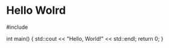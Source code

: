 # Hello Wolrd
#include <iostream>

int main() {
    std::cout << "Hello, World!" << std::endl;
    return 0;
}
